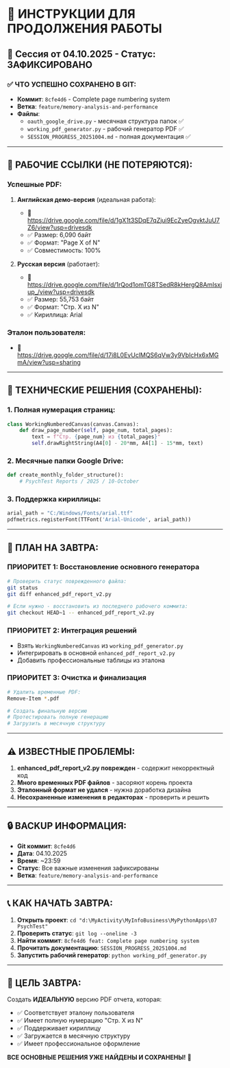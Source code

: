 # 🚀 ИНСТРУКЦИИ ДЛЯ ПРОДОЛЖЕНИЯ РАБОТЫ

## 📅 **Сессия от 04.10.2025 - Статус: ЗАФИКСИРОВАНО**

### ✅ **ЧТО УСПЕШНО СОХРАНЕНО В GIT:**

- **Коммит**: `8cfe4d6` - Complete page numbering system
- **Ветка**: `feature/memory-analysis-and-performance`
- **Файлы**: 
  - `oauth_google_drive.py` - месячная структура папок ✅
  - `working_pdf_generator.py` - рабочий генератор PDF ✅
  - `SESSION_PROGRESS_20251004.md` - полная документация ✅

---

## 🔗 **РАБОЧИЕ ССЫЛКИ (НЕ ПОТЕРЯЮТСЯ):**

### **Успешные PDF:**
1. **Английская демо-версия** (идеальная работа):
   - 🔗 https://drive.google.com/file/d/1gX1t3SDqE7qZjui9EcZyeOgvktJuU7Z6/view?usp=drivesdk
   - ✅ Размер: 6,090 байт
   - ✅ Формат: "Page X of N"
   - ✅ Совместимость: 100%

2. **Русская версия** (работает):
   - 🔗 https://drive.google.com/file/d/1rQod1omTG8TSedR8kHergQ8AmIsxjup_/view?usp=drivesdk
   - ✅ Размер: 55,753 байт
   - ✅ Формат: "Стр. X из N"
   - ✅ Кириллица: Arial

### **Эталон пользователя:**
- 🎯 https://drive.google.com/file/d/17i8L0EvUclMQS6qVw3y9VbIcHx6xMGmA/view?usp=sharing

---

## 🔧 **ТЕХНИЧЕСКИЕ РЕШЕНИЯ (СОХРАНЕНЫ):**

### **1. Полная нумерация страниц:**
```python
class WorkingNumberedCanvas(canvas.Canvas):
    def draw_page_number(self, page_num, total_pages):
        text = f"Стр. {page_num} из {total_pages}"
        self.drawRightString(A4[0] - 20*mm, A4[1] - 15*mm, text)
```

### **2. Месячные папки Google Drive:**
```python
def create_monthly_folder_structure():
    # PsychTest Reports / 2025 / 10-October
```

### **3. Поддержка кириллицы:**
```python
arial_path = "C:/Windows/Fonts/arial.ttf"
pdfmetrics.registerFont(TTFont('Arial-Unicode', arial_path))
```

---

## 🎯 **ПЛАН НА ЗАВТРА:**

### **ПРИОРИТЕТ 1: Восстановление основного генератора**
```bash
# Проверить статус поврежденного файла:
git status
git diff enhanced_pdf_report_v2.py

# Если нужно - восстановить из последнего рабочего коммита:
git checkout HEAD~1 -- enhanced_pdf_report_v2.py
```

### **ПРИОРИТЕТ 2: Интеграция решений**
- Взять `WorkingNumberedCanvas` из `working_pdf_generator.py`
- Интегрировать в основной `enhanced_pdf_report_v2.py`
- Добавить профессиональные таблицы из эталона

### **ПРИОРИТЕТ 3: Очистка и финализация**
```bash
# Удалить временные PDF:
Remove-Item *.pdf

# Создать финальную версию
# Протестировать полную генерацию
# Загрузить в месячную структуру
```

---

## ⚠️ **ИЗВЕСТНЫЕ ПРОБЛЕМЫ:**

1. **enhanced_pdf_report_v2.py поврежден** - содержит некорректный код
2. **Много временных PDF файлов** - засоряют корень проекта  
3. **Эталонный формат не удался** - нужна доработка дизайна
4. **Несохраненные изменения в редакторах** - проверить и решить

---

## 🔒 **BACKUP ИНФОРМАЦИЯ:**

- **Git коммит**: `8cfe4d6`
- **Дата**: 04.10.2025
- **Время**: ~23:59
- **Статус**: Все важные изменения зафиксированы
- **Ветка**: `feature/memory-analysis-and-performance`

---

## 📞 **КАК НАЧАТЬ ЗАВТРА:**

1. **Открыть проект**: `cd "d:\MyActivity\MyInfoBusiness\MyPythonApps\07 PsychTest"`
2. **Проверить статус**: `git log --oneline -3`
3. **Найти коммит**: `8cfe4d6 feat: Complete page numbering system`
4. **Прочитать документацию**: `SESSION_PROGRESS_20251004.md`
5. **Запустить рабочий генератор**: `python working_pdf_generator.py`

---

## 🎯 **ЦЕЛЬ ЗАВТРА:**

Создать **ИДЕАЛЬНУЮ** версию PDF отчета, которая:
- ✅ Соответствует эталону пользователя
- ✅ Имеет полную нумерацию "Стр. X из N"  
- ✅ Поддерживает кириллицу
- ✅ Загружается в месячную структуру
- ✅ Имеет профессиональное оформление

**ВСЕ ОСНОВНЫЕ РЕШЕНИЯ УЖЕ НАЙДЕНЫ И СОХРАНЕНЫ!** 🚀